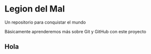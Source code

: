 # Legion del Mal

Un repositorio para conquistar el mundo

Básicamente aprenderemos más sobre Git y GitHub con este proyecto

## Hola
